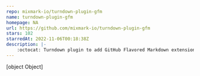 ```yaml
---
repo: mixmark-io/turndown-plugin-gfm
name: turndown-plugin-gfm
homepage: NA
url: https://github.com/mixmark-io/turndown-plugin-gfm
stars: 102
starredAt: 2022-11-06T00:18:38Z
description: |-
    :octocat: Turndown plugin to add GitHub Flavored Markdown extensions
---
```


[object Object]
